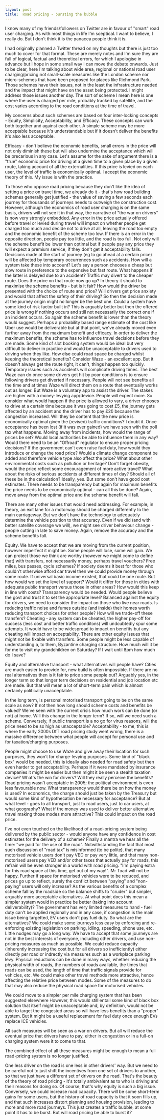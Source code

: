 ```yaml
---
layout: post
title:  Road pricing - bursting the bubble
---
```

 
I know many of my friends/followers on Twitter are in favour of "smart" road user charging. As with most things in life I'm sceptical. I want to believe, I really do. But I don't think it is the panacea people think it is.

  

I had originally planned a Twitter thread on my thoughts but there is just too much to cover for that format. These are merely notes and I'm sure they are full of logical, factual and theoretical errors, for which I apologise in advance but I hope in some small way I can move the debate onwards. Just to be clear, here I'm talking about wide area, regional or national road user charging/pricing not small-scale measures like the London scheme nor micro-schemes that have been proposed for places like Richmond Park. Those schemes have their issues, not in the least the infrastructure needed and the impact that might have on the asset being protected. I might address those issues another day. The sort of scheme I mean here is one where the user is charged per mile, probably tracked by satellite, and the cost varies according to the road conditions at the time of travel.

  

My concerns about such schemes are based on four inter-locking concepts - Equity, Simplicity, Acceptability, and Efficacy. These concepts can work both together and against each other. A simple scheme may be more acceptable because it's understandable but if it doesn't deliver the benefits it's also less acceptable.

Efficacy - don't believe the economic benefits, small errors in the price will not only diminish these but will also undermine the acceptance which will be precarious in any case. Let's assume for the sake of argument there is a "true" economic price for driving at a given time to a given place by a given route, taking account of all the externalities. If this price is levied on each user, the level of traffic is economically optimal. I accept the economic theory of this. My issue is with the practice.

  

To those who oppose road pricing because they don't like the idea of setting a price on travel time, we already do it - that's how road building schemes generally get justified - the value of saving a few seconds each journey for thousands of journeys needs to outweigh the construction cost. However, although the economics of road user charging is on the same basis, drivers will not see it in that way, the narrative of "the war on drivers" is now very strongly embedded. Any error in the price actually offered before travel or levied during travel will impact on whether people get charged too much and decide not to drive at all, leaving the road too empty and the economic benefit of the scheme too low. If there is an error in the opposite direction, people pay too little, and the road is too full. Not only will the scheme benefit be lower than optimal but if people pay any price they will expect a premium service; if they don't get it acceptability falls. Decisions made at the start of journey (eg to go ahead at a certain price) will be affected by temporary occurrences such as accidents. How will a system take these into account? Let's say a person chooses a cheap but slow route in preference to the expensive but fast route. What happens if the latter is delayed due to an accident? Traffic may divert to the cheaper route. Does the price on that route now go up? In theory it should to maximise the scheme benefits - but is it fair? How would the driver be presented with the choice of route and price? Will drivers get price anxiety and would that affect the safety of their driving? So then the decision made at the journey origin might no longer be the best one. Could a system have some kind of risk factor built in? This is arguably better but then the offered price is wrong if nothing occurs and still not necessarily the correct one if an incident occurs. So again the scheme benefit is lower than the theory would suggest. Perhaps a probability based range estimate of the cost like Uber use would be deliverable but at that point, we've already moved even further away from the maximum benefit and efficacy. In order to deliver the maximum benefits, the scheme has to influence travel decisions before they are made. Some kind of slot booking system would be ideal but very difficult to deliver in practice and would be unacceptable to drivers used to driving when they like. How else could road space be charged whilst keeping the theoretical benefits? Consider Waze - an excellent app. But it doesn't always get the route right, it can't, things happen too quickly. Temporary issues such as accidents will complicate driving times. The best Waze can do once some drivers get hit by poor conditions is to ensure following drivers get diverted if necessary. People will not see benefits all the time and at times Waze will direct them on a route that eventually works out as longer. But Waze is a voluntary app to assist the driver. The stakes are higher with a money-levying app/device. People will expect more. So consider what would happen if the price is allowed to vary, a driver chooses to drive at a certain time because it was going to cost £5, the journey gets affected by an accident and the driver has to pay £20 because the congestion increased. Will they be content that the new price is economically optimal given the (revised) traffic conditions? I doubt it. Once acceptance has been lost (if it was ever gained) we have seen with the poll tax what happens. Moving away from incidents, how would the range of prices be set? Would local authorities be able to influence them in any way? Would there need to be an "Offroad" regulator to ensure proper pricing decisions? If the government can't even raise fuel duty, how would they introduce or change the road price? Would a climate change component be added and therefore vehicle type also affect the price? What about other environmental costs such as pollution or heritage? Don't forget obesity, would the price reflect some encouragement of more active travel? What about the risks of serious accidents at different times of day? Should all of these be in the calculation? Ideally, yes. But some don't have good cost estimates. There needs to be transparency but again for maximum benefits the price needs to be economically optimal - can all this be done? Again, move away from the optimal price and the scheme benefit will fall.

  

There are many other issues that would need addressing. For example, in theory, an exit lane for a motorway should be charged differently to the main carriageway. But we don't have the technology to adequately determine the vehicle position to that accuracy. Even if we did (and with better satellite coverage we will), we might see driver behaviour change - people cutting in late to save money. Again, remove the accuracy and the scheme benefits fall.

Equity. We have to accept that we are moving from the current position, however imperfect it might be. Some people will lose, some will gain. We can protect those we think are worthy (however we might come to define that) with transfers, not necessarily money, perhaps travel vouchers? Free miles, bus passes, cycle schemes? If society deems it best for those who couldn't otherwise afford car travel then we could provide money through some route. If universal basic income existed, that could be one route. But how would we set the level of support? Would it differ for those in cities with adequate public transport versus those in other areas? How would this keep in line with costs? Transparency would be needed. Would people believe the govt and trust it to set the appropriate level? Balanced against the equity for drivers, we need to consider the impact on those who live near roads. Is reducing traffic noise and fumes outside (and inside) their homes worth reducing transport choices for other people? How will we trade-off these transfers? Cheating - any system can be cheated, the higher pay-off for success (less cost and better traffic conditons) will undoubtedly spur some attempts. It would have to be widespread to impact on benefits but any cheating will impact on acceptability. There are other equity issues that might not be fixable with transfers. Some people might be less capable of understanding a, to them, Byzantine charging structure. How much will it be for me to visit my grandchildren on Saturday? If I wait until 8pm how much do I save?

Equity and alternative transport - what alternatives will people have? Cities are much easier to provide for, new build is often impossible. If there are no real alternatives then is it fair to price some people out? Arguably yes, in the longer term so that longer term decisions on residential and job location etc are made. But that will mean a lot of short-term pain which is almost certainly politically unacceptable.

In the long term, is personal motorised transport going to be on the same scale as now? If not then how long should scheme costs and benefits be valued? We've seen with the current crisis how much work can be done (or not) at home. Will this change in the longer term? If so, will we need such a scheme. Conversely, if public transport is a no go for virus reasons, will the price need to be so high as unacceptable? Acceptability - to me, this is where the early 2000s DfT road pricing study went wrong, there is a massive difference between what people will accept for personal use and for taxation/charging purposes.

  

People might choose to use Waze and give away their location for such purposes, they won't for charge-levying purposes. Some kind of "black box" would be needed, this is ideally also needed for road safety but then even harder to get acceptability. Perhaps if it were mandated by insurance companies it might be easier but then might it be seen a stealth taxation device? What's the win for drivers? Will they really perceive the benefits? Road pricing wasn't acceptable in 2005; the political environment is even less favourable now. What transparency would there be on how the money is used? In economics, the charge should just be taken by the Treasury but would some kind of hypothecation be necessary for acceptance? But at what level - goes to all transport, just to road users, just to car users, at what geography? What if the money was used to deliver better alternative travel making those modes more attractive? This could impact on the road price.

  

I've not even touched on the likelihood of a road-pricing system being delivered by the public sector - would anyone have any confidence in cost estimates for the delivery of a scheme? Finally a mantra we hear all the time: "we paid for the use of the road". Notwithstanding the fact that most such discussion of "road tax" is misinformed (to be polite), that many motorised vehicle users don't pay VED or pay very little, and that many non-motorised users pay VED and/or other taxes that actually pay for roads, this refrain will be even stronger in a world with road pricing. "I'm paying extra for this road space at this time, get out of my way!". Mr Toad will not be happy. Further if space for motorised vehicles were to be reduced, and prices go up to reflect, surely the conflict between "paying" and "non-paying" users will only increase? As the various benefits of a complex scheme fall by the roadside so the balance shifts to "cruder" but simpler, arguably more acceptable alternatives. At what point does this mean a simpler system would in practice be better (taking into account deliverability)? The government has very limited measures to hand - fuel duty can't be applied regionally and in any case, if congestion is the main issue being targetted, EV users don't pay fuel duty. So what are the alternatives? We could make some journeys less easy by enforcing and re-enforcing existing legislation on parking, idling, speeding, phone use, etc. Little nudges may go a long way. We have to accept that some journeys are not in the best interests of everyone, including other drivers, and use non-pricing measures as much as possible. We could reduce capacity (inherently increasing the cost but for all drivers so inefficiently) either directly per road or indrectly via measures such as a workplace parking levy. Physical reductions can be done in many ways, whether reducing the physical width of roads, the numbers of roads available, the times that roads can be used, the length of time that traffic signals provide for vehicles, etc. We could make other travel methods more attractive, hence affecting the relative price between modes. Some of the measures to do that may also reduce the physical road space for motorised vehicles.

  

We could move to a simpler per mile charging system that has been suggested elsewhere However, this would still entail some kind of black box solution that itself might be unacceptable and, by definition, would not be able to target the congested areas so will have less benefits than a "proper" system. But it might be a useful replacement for fuel duty once enough EVs replace ICE vehicles.

All such measures will be seen as a war on drivers. But all will reduce the eventual price that drivers have to pay, either in congestion or in a full-on charging system were it to come to that.

  

The combined effect of all these measures might be enough to mean a full road-pricing system is no longer justified.

  

One less driver on the road is one less in other drivers' way. But we need to be careful not to just shift the incentives from one set of drivers to another, so that we just have a different set of drivers on the road. That's the beauty of the theory of road pricing - it's totally ambivalent as to who is driving and their reasons for doing so. Of course, that's why equity is such a big issue. Conversely, we could increase road capacity. There will be some short-term gains for some users, but the history of road capacity is that it soon fills up, and that such increases distort planning and housing provision, leading to more and more road journeys. This just creates a traffic bubble, at some point it has to be burst. But will road pricing be able to burst it?